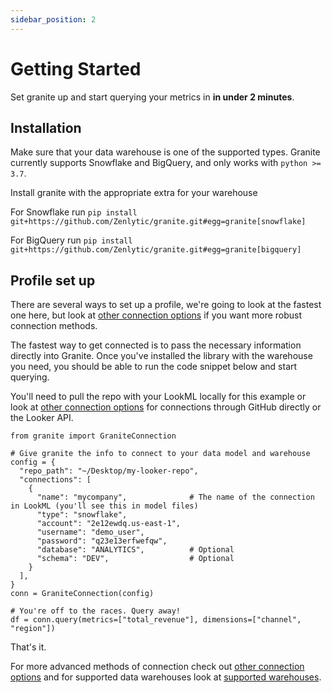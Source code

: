 ```yaml
---
sidebar_position: 2
---
```


# Getting Started

Set granite up and start querying your metrics in **in under 2 minutes**.

## Installation

Make sure that your data warehouse is one of the supported types. Granite currently supports Snowflake and BigQuery, and only works with `python >= 3.7`.

Install granite with the appropriate extra for your warehouse

For Snowflake run `pip install git+https://github.com/Zenlytic/granite.git#egg=granite[snowflake]`

For BigQuery run `pip install git+https://github.com/Zenlytic/granite.git#egg=granite[bigquery]`


## Profile set up

There are several ways to set up a profile, we're going to look at the fastest one here, but look at [other connection options](./3_connection_setup/connecting.md) if you want more robust connection methods.

The fastest way to get connected is to pass the necessary information directly into Granite. Once you've installed the library with the warehouse you need, you should be able to run the code snippet below and start querying.

You'll need to pull the repo with your LookML locally for this example or look at [other connection options](./3_connection_setup/connecting.md) for connections through GitHub directly or the Looker API.


```
from granite import GraniteConnection

# Give granite the info to connect to your data model and warehouse
config = {
  "repo_path": "~/Desktop/my-looker-repo",
  "connections": [
    {
      "name": "mycompany",              # The name of the connection in LookML (you'll see this in model files)
      "type": "snowflake",
      "account": "2e12ewdq.us-east-1",
      "username": "demo_user",
      "password": "q23e13erfwefqw",
      "database": "ANALYTICS",          # Optional
      "schema": "DEV",                  # Optional
    }
  ],
}
conn = GraniteConnection(config)

# You're off to the races. Query away!
df = conn.query(metrics=["total_revenue"], dimensions=["channel", "region"])
```

That's it.

For more advanced methods of connection check out [other connection options](./3_connection_setup/connecting.md) and for supported data warehouses look at [supported warehouses](./3_connection_setup/integrations.md).

